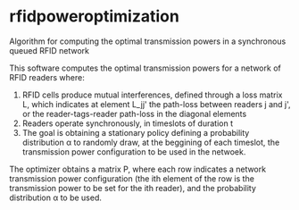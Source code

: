 # rfidpoweroptimization
Algorithm for computing the optimal transmission powers in a synchronous queued RFID network

This software computes the optimal transmission powers for a network of RFID readers where:

1) RFID cells produce mutual interferences, defined through a loss matrix L, which indicates at element L_jj' 
the path-loss between readers j and j', or the reader-tags-reader path-loss in the diagonal elements
2) Readers operate synchronously, in timeslots of duration t
3) The goal is obtaining a stationary policy defining a probability distribution α to randomly draw, at the beggining of each timeslot, 
the transmission power configuration to be used in the netwoek. 

The optimizer obtains a matrix P, where each row indicates a network transmission power configuration (the ith element of 
the row is the transmission power to be set for the ith reader), and the probability distribution α to be used. 

